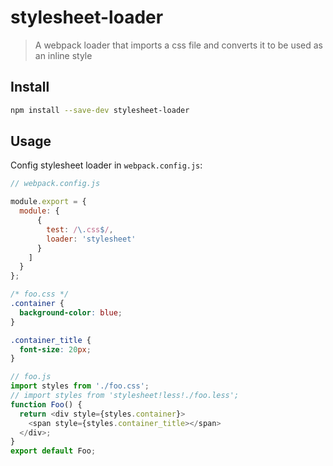 # stylesheet-loader

> A webpack loader that imports a css file and converts it to be used as an inline style

## Install

```sh
npm install --save-dev stylesheet-loader
```

## Usage

Config stylesheet loader in `webpack.config.js`:
```js
// webpack.config.js

module.export = {
  module: {
      {
        test: /\.css$/,
        loader: 'stylesheet'
      }
    ]
  }
};
```

```css
/* foo.css */
.container {
  background-color: blue;
}

.container_title {
  font-size: 20px;
}
```

```js
// foo.js
import styles from './foo.css';
// import styles from 'stylesheet!less!./foo.less';
function Foo() {
  return <div style={styles.container}>
    <span style={styles.container_title></span>
  </div>;
}
export default Foo;
```
